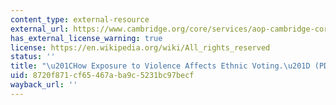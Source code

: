 ```yaml
---
content_type: external-resource
external_url: https://www.cambridge.org/core/services/aop-cambridge-core/content/view/BAB6B73B4B3DDB7E1B529DA35E3389E5/S0007123417000448a.pdf/how-exposure-to-violence-affects-ethnic-voting.pdf
has_external_license_warning: true
license: https://en.wikipedia.org/wiki/All_rights_reserved
status: ''
title: "\u201CHow Exposure to Violence Affects Ethnic Voting.\u201D (PDF)"
uid: 8720f871-cf65-467a-ba9c-5231bc97becf
wayback_url: ''
---
```

